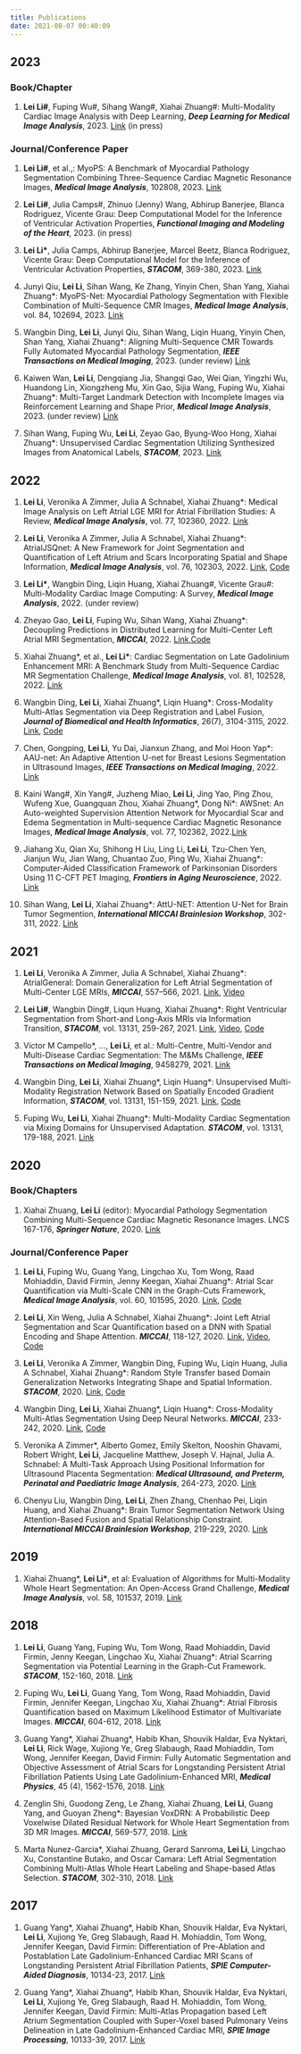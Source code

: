 ```yaml
---
title: Publications
date: 2021-08-07 00:40:09
---
```

## 2023

### Book/Chapter

1. **Lei Li\#**, Fuping Wu\#, Sihang Wang\#, Xiahai Zhuang\#: Multi-Modality Cardiac Image Analysis with Deep Learning, ***Deep Learning for Medical Image Analysis***, 2023. [Link](https://arxiv.org/abs/2111.04736) (in press)

### Journal/Conference Paper

1. **Lei Li\#**, et al.,: MyoPS: A Benchmark of Myocardial Pathology Segmentation Combining Three-Sequence Cardiac Magnetic Resonance Images, ***Medical Image Analysis***, 102808, 2023. [Link](https://doi.org/10.1016/j.media.2023.102808)
2. **Lei Li\#**, Julia Camps\#, Zhinuo (Jenny) Wang, Abhirup Banerjee, Blanca Rodriguez, Vicente Grau: Deep Computational Model for the Inference of Ventricular Activation Properties, ***Functional Imaging and Modeling of the Heart***, 2023. (in press)
3. **Lei Li\***, Julia Camps, Abhirup Banerjee, Marcel Beetz, Blanca Rodriguez, Vicente Grau: Deep Computational Model for the Inference of Ventricular Activation Properties, ***STACOM***, 369-380, 2023. [Link](https://link.springer.com/chapter/10.1007/978-3-031-23443-9_34)

4. Junyi Qiu, **Lei Li**, Sihan Wang, Ke Zhang, Yinyin Chen, Shan Yang, Xiahai Zhuang\*: MyoPS-Net: Myocardial Pathology Segmentation with Flexible Combination of Multi-Sequence CMR Images, ***Medical Image Analysis***, vol. 84, 102694, 2023. [Link](https://doi.org/10.1016/j.media.2022.102694)  
5. Wangbin Ding, **Lei Li**, Junyi Qiu, Sihan Wang, Liqin Huang, Yinyin Chen, Shan Yang, Xiahai Zhuang\*: Aligning Multi-Sequence CMR Towards Fully Automated Myocardial Pathology Segmentation, ***IEEE Transactions on Medical Imaging***, 2023. (under review) [Link](https://arxiv.org/abs/2302.03537)

6. Kaiwen Wan, **Lei Li**, Dengqiang Jia, Shangqi Gao, Wei Qian, Yingzhi Wu, Huandong Lin, Xiongzheng Mu, Xin Gao, Sijia Wang, Fuping Wu, Xiahai Zhuang\*: Multi-Target Landmark Detection with Incomplete Images via Reinforcement Learning and Shape Prior, ***Medical Image Analysis***, 2023. (under review) [Link](https://arxiv.org/abs/2301.05392)  

7. Sihan Wang, Fuping Wu, **Lei Li**, Zeyao Gao, Byung-Woo Hong, Xiahai Zhuang\*: Unsupervised Cardiac Segmentation Utilizing Synthesized Images from Anatomical Labels, ***STACOM***, 2023. [Link](https://link.springer.com/chapter/10.1007/978-3-031-23443-9_32)  

## 2022

1. **Lei Li**, Veronika A Zimmer, Julia A Schnabel, Xiahai Zhuang\*: Medical Image Analysis on Left Atrial LGE MRI for Atrial Fibrillation Studies: A Review, ***Medical Image Analysis***, vol. 77, 102360, 2022. [Link](https://doi.org/10.1016/j.media.2022.102360)  
2. **Lei Li**, Veronika A Zimmer, Julia A Schnabel, Xiahai Zhuang\*: AtrialJSQnet: A New Framework for Joint Segmentation and Quantification of Left Atrium and Scars Incorporating Spatial and Shape Information, ***Medical Image Analysis***, vol. 76, 102303, 2022. [Link](https://doi.org/10.1016/j.media.2021.102303), [Code](https://github.com/lileitech/AtrialJSQnet)

3. **Lei Li\***, Wangbin Ding, Liqin Huang, Xiahai Zhuang\#, Vicente Grau\#: Multi-Modality Cardiac Image Computing: A Survey, ***Medical Image Analysis***, 2022. (under review)

4. Zheyao Gao, **Lei Li**, Fuping Wu, Sihan Wang, Xiahai Zhuang\*: Decoupling Predictions in Distributed Learning for Multi-Center Left Atrial MRI Segmentation, ***MICCAI***, 2022. [Link](https://link.springer.com/chapter/10.1007/978-3-031-16431-6_49),[Code](https://github.com/key1589745/decouple_predict)

5. Xiahai Zhuang\*, et al., **Lei Li\***: Cardiac Segmentation on Late Gadolinium Enhancement MRI: A Benchmark Study from Multi-Sequence Cardiac MR Segmentation Challenge, ***Medical Image Analysis***, vol. 81, 102528, 2022. [Link](https://doi.org/10.1016/j.media.2022.102528)

6. Wangbin Ding, **Lei Li**, Xiahai Zhuang\*, Liqin Huang\*:  Cross-Modality Multi-Atlas Segmentation via Deep Registration and Label Fusion, ***Journal of Biomedical and Health Informatics***, 26(7), 3104-3115, 2022. [Link](10.1109/JBHI.2022.3149114), [Code](https://github.com/NanYoMy/cmmas)

7. Chen, Gongping, **Lei Li**, Yu Dai, Jianxun Zhang, and Moi Hoon Yap\*: AAU-net: An Adaptive Attention U-net for Breast Lesions Segmentation in Ultrasound Images, ***IEEE Transactions on Medical Imaging***, 2022. [Link](10.1109/TMI.2022.3226268)

8. Kaini Wang\#, Xin Yang\#, Juzheng Miao, **Lei Li**, Jing Yao, Ping Zhou, Wufeng Xue, Guangquan Zhou, Xiahai Zhuang\*, Dong Ni\*: AWSnet: An Auto-weighted Supervision Attention Network for Myocardial Scar and Edema Segmentation in Multi-sequence Cardiac Magnetic Resonance Images, ***Medical Image Analysis***, vol. 77, 102362, 2022.[Link](https://doi.org/10.1016/j.media.2022.102362)

9. Jiahang Xu, Qian Xu, Shihong H Liu, Ling Li, **Lei Li**, Tzu-Chen Yen, Jianjun Wu, Jian Wang, Chuantao Zuo, Ping Wu, Xiahai Zhuang\*: Computer-Aided Classification Framework of Parkinsonian Disorders Using 11 C-CFT PET Imaging, ***Frontiers in Aging Neuroscience***, 2022. [Link](https://www.frontiersin.org/articles/10.3389/fnagi.2021.792951/full)

10. Sihan Wang, **Lei Li**, Xiahai Zhuang\*: AttU-NET: Attention U-Net for Brain Tumor Segmention, ***International MICCAI Brainlesion Workshop***, 302-311, 2022. [Link](https://link.springer.com/chapter/10.1007/978-3-031-09002-8_27)

## 2021

1. **Lei Li**, Veronika A Zimmer, Julia A Schnabel, Xiahai Zhuang*: AtrialGeneral: Domain Generalization for Left Atrial Segmentation of Multi-Center LGE MRIs, ***MICCAI***, 557–566, 2021. [Link](https://link.springer.com/chapter/10.1007%2F978-3-030-87231-1_54), [Video](https://drive.google.com/file/d/1MaRG7UlvvQYXGnW9OAfTOEP3XrBONE9T/view?usp=sharing)

2. **Lei Li\#**, Wangbin Ding\#, Liqun Huang, Xiahai Zhuang*: Right Ventricular Segmentation from Short-and Long-Axis MRIs via Information Transition, ***STACOM***, vol. 13131, 259-267, 2021. [Link](https://link.springer.com/chapter/10.1007/978-3-030-93722-5_28), [Video](https://drive.google.com/file/d/1urbB4YsjTbyUFOmDDCSevKk-W2XEoEtl/view), [Code](https://github.com/NanYoMy/MMs-2)

3. Víctor M Campello\*, ..., **Lei Li**, et al.: Multi-Centre, Multi-Vendor and Multi-Disease Cardiac Segmentation: The M&Ms Challenge, ***IEEE Transactions on Medical Imaging***, 9458279, 2021. [Link](https://ieeexplore.ieee.org/document/9458279?denied=)

4. Wangbin Ding, **Lei Li**, Xiahai Zhuang\*, Liqin Huang\*:  Unsupervised Multi-Modality Registration Network Based on Spatially Encoded Gradient Information, ***STACOM***, vol. 13131, 151-159, 2021. [Link](https://link.springer.com/chapter/10.1007/978-3-030-93722-5_17), [Code](https://github.com/NanYoMy/mmregnet)

5. Fuping Wu, **Lei Li**, Xiahai Zhuang\*: Multi-Modality Cardiac Segmentation via Mixing Domains for Unsupervised Adaptation. ***STACOM***, vol. 13131, 179-188, 2021. [Link](https://link.springer.com/chapter/10.1007/978-3-030-93722-5_20)

## 2020

### Book/Chapters

1. Xiahai Zhuang, **Lei Li** (editor): Myocardial Pathology Segmentation Combining Multi-Sequence Cardiac Magnetic Resonance Images. LNCS 167-176, ***Springer Nature***, 2020. [Link](https://link.springer.com/book/10.1007/978-3-030-65651-5)

### Journal/Conference Paper

1. **Lei Li**, Fuping Wu, Guang Yang, Lingchao Xu, Tom Wong, Raad Mohiaddin, David Firmin, Jenny Keegan, Xiahai Zhuang\*: Atrial Scar Quantification via Multi-Scale CNN in the Graph-Cuts Framework, ***Medical Image Analysis***, vol. 60, 101595, 2020. [Link](https://doi.org/10.1016/j.media.2019.101595), [Code](https://github.com/lileitech/LearnGC)

2. **Lei Li**, Xin Weng, Julia A Schnabel, Xiahai Zhuang\*: Joint Left Atrial Segmentation and Scar Quantification based on a DNN with Spatial Encoding and Shape Attention. ***MICCAI***, 118-127, 2020. [Link](https://link.springer.com/chapter/10.1007/978-3-030-59719-1_12), [Video](https://www.bilibili.com/video/BV1rA41177eV), [Code](https://github.com/lileitech/AtrialJSQnet)

3. **Lei Li**, Veronika A Zimmer, Wangbin Ding, Fuping Wu, Liqin Huang, Julia A Schnabel, Xiahai Zhuang\*: Random Style Transfer based Domain Generalization Networks Integrating Shape and Spatial Information. ***STACOM***, 2020. [Link](https://link.springer.com/chapter/10.1007/978-3-030-68107-4_21), [Code](https://github.com/lileitech/Random-style-transfer)

4. Wangbin Ding, **Lei Li**, Xiahai Zhuang\*, Liqin Huang\*: Cross-Modality Multi-Atlas Segmentation Using Deep Neural Networks. ***MICCAI***, 233-242, 2020. [Link](https://link.springer.com/chapter/10.1007/978-3-030-59716-0_23), [Code](https://github.com/NanYoMy/cmmas)

5. Veronika A Zimmer\*, Alberto Gomez, Emily Skelton, Nooshin Ghavami, Robert Wright, **Lei Li**, Jacqueline Matthew, Joseph V. Hajnal, Julia A. Schnabel: A Multi-Task Approach Using Positional Information for Ultrasound Placenta Segmentation: ***Medical Ultrasound, and Preterm, Perinatal and Paediatric Image Analysis***, 264-273, 2020. [Link](https://link.springer.com/chapter/10.1007/978-3-030-60334-2_26)

6. Chenyu Liu, Wangbin Ding, **Lei Li**, Zhen Zhang, Chenhao Pei, Liqin Huang, and Xiahai Zhuang*: Brain Tumor Segmentation Network Using Attention-Based Fusion and Spatial Relationship Constraint. ***International MICCAI Brainlesion Workshop***, 219-229, 2020. [Link](https://link.springer.com/chapter/10.1007/978-3-030-72084-1_20)

## 2019

1. Xiahai Zhuang\*, **Lei Li\***, et al: Evaluation of Algorithms for Multi-Modality Whole Heart Segmentation: An Open-Access Grand Challenge, ***Medical Image Analysis***, vol. 58, 101537, 2019. [Link](https://doi.org/10.1016/j.media.2019.101537)

## 2018

1. **Lei Li**, Guang Yang, Fuping Wu, Tom Wong, Raad Mohiaddin, David Firmin, Jenny Keegan, Lingchao Xu, Xiahai Zhuang\*: Atrial Scarring Segmentation via Potential Learning in the Graph-Cut Framework. ***STACOM***, 152-160, 2018. [Link](https://link.springer.com/chapter/10.1007/978-3-030-12029-0_17)

2. Fuping Wu, **Lei Li**, Guang Yang, Tom Wong, Raad Mohiaddin, David Firmin, Jennifer Keegan, Lingchao Xu, Xiahai Zhuang\*: Atrial Fibrosis Quantification based on Maximum Likelihood Estimator of Multivariate Images. ***MICCAI***, 604-612, 2018. [Link](https://link.springer.com/chapter/10.1007/978-3-030-00937-3_69)

3. Guang Yang\*, Xiahai Zhuang\*, Habib Khan, Shouvik Haldar, Eva Nyktari, **Lei Li**, Rick Wage, Xujiong Ye, Greg Slabaugh, Raad Mohiaddin, Tom Wong, Jennifer Keegan, David Firmin: Fully Automatic Segmentation and Objective Assessment of Atrial Scars for Longstanding Persistent Atrial Fibrillation Patients Using Late Gadolinium-Enhanced MRI, ***Medical Physics***, 45 (4), 1562-1576, 2018. [Link](https://aapm.onlinelibrary.wiley.com/doi/full/10.1002/mp.12832)

4. Zenglin Shi, Guodong Zeng, Le Zhang, Xiahai Zhuang, **Lei Li**, Guang Yang, and Guoyan Zheng\*: Bayesian VoxDRN: A Probabilistic Deep Voxelwise Dilated Residual Network for Whole Heart Segmentation from 3D MR Images. ***MICCAI***, 569-577, 2018. [Link](https://link.springer.com/chapter/10.1007/978-3-030-00937-3_65)

5. Marta Nunez-Garcia\*, Xiahai Zhuang, Gerard Sanroma, **Lei Li**, Lingchao Xu, Constantine Butako, and Oscar Camara: Left Atrial Segmentation Combining Multi-Atlas Whole Heart Labeling and Shape-based Atlas Selection. ***STACOM***, 302-310, 2018. [Link](https://link.springer.com/chapter/10.1007/978-3-030-12029-0_33)

## 2017

1. Guang Yang\*, Xiahai Zhuang\*, Habib Khan, Shouvik Haldar, Eva Nyktari, **Lei Li**, Xujiong Ye, Greg Slabaugh, Raad H. Mohiaddin, Tom Wong, Jennifer Keegan, David Firmin: Differentiation of Pre-Ablation and Postablation Late Gadolinium-Enhanced Cardiac MRI Scans of Longstanding Persistent Atrial Fibrillation Patients, ***SPIE Computer-Aided Diagnosis***, 10134-23, 2017. [Link](https://www.spiedigitallibrary.org/conference-proceedings-of-spie/10134/101340O/Differentiation-of-pre-ablation-and-post-ablation-late-gadolinium-enhanced/10.1117/12.2250910.short?SSO=1)

2. Guang Yang\*, Xiahai Zhuang\*, Habib Khan, Shouvik Haldar, Eva Nyktari, **Lei Li**, Xujiong Ye, Greg Slabaugh, Raad H. Mohiaddin, Tom Wong, Jennifer Keegan, David Firmin: Multi-Atlas Propagation based Left Atrium Segmentation Coupled with Super-Voxel based Pulmonary Veins Delineation in Late Gadolinium-Enhanced Cardiac MRI, ***SPIE Image Processing***, 10133-39, 2017. [Link](https://www.spiedigitallibrary.org/conference-proceedings-of-spie/10133/1/Multi-atlas-propagation-based-left-atrium-segmentation-coupled-with-super/10.1117/12.2250926.short)
